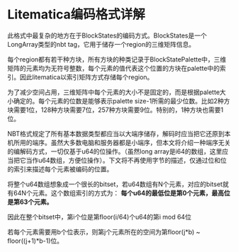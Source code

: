 # Litematica编码格式详解

此格式中最复杂的地方在于BlockStates的编码方式。BlockStates是一个LongArray类型的nbt tag，它用于储存一个region的三维矩阵信息。

每个region都有若干种方块，所有方块的种类记录于BlockStatePalette中，三维矩阵的元素均为无符号整数，每个元素的值代表这个位置的方块在palette中的索引。因此litematica以索引矩阵方式存储每个region。

为了减少空间占用，三维矩阵中每个元素的大小不是固定的，而是根据palette大小确定的。每个元素的位数是能够表示palette
size-1所需的最少位数。比如2种方块需要1位，128种方块需要7位，257种方块需要9位。特别的，1种方块也需要1位。

NBT格式规定了所有基本数据类型都应当以大端序储存，解码时应当把它还原到本机所用的端序。虽然大多数电脑和服务器都是小端序，但本文将介绍一种端序无关的编解码方式，一切仅基于u64的位操作。（虽然long
array是i64的数组，这里应当把它当作u64数组，方便位操作）。下文将不再使用字节的描述，仅通过位和位的索引来描述每个元素被编码的位置。

将整个u64数组想象成一个很长的bitset，若u64数组有N个元素，对应的bitset就有64N个元素。这个数组索引的方式为：
**每个u64的最低位是第0个元素，最高位是第63个元素。**

因此在整个bitset中，第i个位是第floor(i/64)个u64的第i mod 64位

若每个元素需要用b个位表示，则第j个元素所在的空间为第floor(j*b) \~ floor((j+1)*b-1)位。

